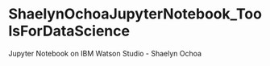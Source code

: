 # ShaelynOchoaJupyterNotebook_ToolsForDataScience
Jupyter Notebook on IBM Watson Studio - Shaelyn Ochoa 
